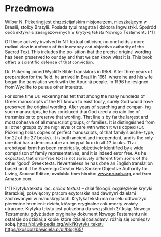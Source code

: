 # Przedmowa
Wilbur N. Pickering jest chrześcijańskim misjonarzem, mieszkającym w Brasílii, stolicy Brazylii.
Posiada tytuł magistra i doktora lingwistyki. Spośród osób aktywnie zaangażowanych w krytykę tekstu Nowego Testamentu [^1]

Of those actively involved
in NT textual criticism, no one holds a more radical view in defense of the
inerrancy and objective authority of the Sacred Text. This includes the po-
sition that the precise original wording has been preserved to our day and
that we can know what it is. This book offers a scientific defense of that
conviction.

Dr. Pickering joined Wycliffe Bible Translators in 1958. After three
years of preparation for the field, he arrived in Brazil in 1961, where he
and his wife began the translation work with the Apurinã people. In 1996
he resigned from Wycliffe to pursue other interests.

For some time Dr. Pickering has felt that among the many hundreds
of Greek manuscripts of the NT known to exist today, surely God would
have preserved the original wording. After years of searching and compar-
ing such manuscripts, he has concluded that God used a certain line of
transmission to preserve that wording. That line is by far the largest and
most cohesive of all manuscript groups, or families. It is distinguished
from all other groups by the high level of care with which it was copied
(Dr. Pickering holds copies of perfect manuscripts, of that family’s arche-
type, for 22 of the 27 books). It is both ancient and independent, and is the
only one that has a demonstrable archetypal form in all 27 books. That
archetypal form has been empirically, objectively identified by a wide
comparison of family representatives, and it is indeed error free. As he
expected, that error-free text is not seriously different from some of the
other “good” Greek texts. Nevertheless he has done an English translation
based on it: The Sovereign Creator Has Spoken: Objective Authority for
Living, Second Edition; available from his site: www.prunch.org, and
from Amazon.com.

[^1] Krytyka tekstu (łac. _critica textus_) – dział filologii, odgałęzienie krytyki literackiej, poświęcony pracom edytorskim nad dawnymi dziełami zachowanymi w manuskryptach.
Krytyka tekstu ma na celu odtworzyć pierwotne brzmienie dzieła, którego oryginalne dokumenty zostały utracone. Krytyka tekstu jest potrzebna dla wszystkich 27 ksiąg Nowego Testamentu, gdyż żaden oryginalny dokument Nowego Testamentu nie ostał się do dzisiaj, a kopie, które dzisiaj posiadamy, różnią się pomiędzy sobą.
https://pl.wikipedia.org/wiki/Krytyka_tekstu
https://kosciolzbawiciela.pl/pl/blog/65/
